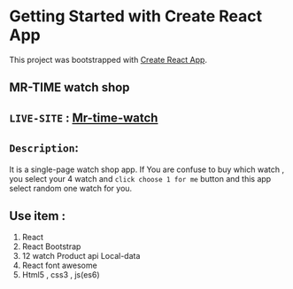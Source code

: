 # Getting Started with Create React App

This project was bootstrapped with [Create React App](https://github.com/facebook/create-react-app).

## MR-TIME watch shop

## `LIVE-SITE` : [Mr-time-watch](https://mr-time-watch-shop.netlify.app/)

## `Description`:
It is a single-page  watch shop app. If You are confuse to buy which watch , you select your 4 watch and `click choose 1 for me` button and this app select random one watch for you.

## Use item : 
1. React 
2. React Bootstrap
3. 12 watch Product api Local-data
4. React font awesome
5. Html5 , css3 , js(es6) 
